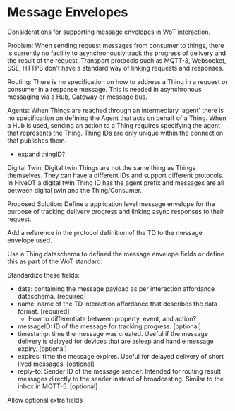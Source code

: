 # Message Envelopes

Considerations for supporting message envelopes in WoT interaction.

Problem: 
When sending request messages from consumer to things, there is currently no facility to asynchronously track the progress of delivery and the result of the request. Transport protocols such as MQTT-3, Websocket, SSE, HTTPS don't have a standard way of linking requests and responses.

Routing: There is no specification on how to address a Thing in a request or consumer in a response message. This is needed in asynchronous messaging via a Hub, Gateway or message bus.

Agents: When Things are reached through an intermediary 'agent' there is no specification on defining the Agent that acts on behalf of a Thing. When a Hub is used, sending an action to a Thing requires specifying the agent that represents the Thing. Thing IDs are only unique within the connection that publishes them.
 - expand thingID? 

Digital Twin: Digital twin Things are not the same thing as Things themselves. They can have a different IDs and support different protocols. In HiveOT a digital twin Thing ID has the agent prefix and messages are all between digital twin and the Thing/Consumer.


Proposed Solution:
Define a application level message envelope for the purpose of tracking delivery progress and linking async responses to their request. 

Add a reference in the protocol definition of the TD to the message envelope used.

Use a Thing dataschema to defined the message envelope fields or define this as part of the WoT standard.

Standardize these fields:
   * data: containing the message payload as per interaction affordance dataschema. [required]
   * name: name of the TD interaction affordance that describes the data format. [required]
     * How to differentiate between property, event, and action?
   * messageID: ID of the message for tracking progress. [optional] 
   * timestamp: time the message was created. Useful if the message delivery is delayed for devices that are asleep and handle message expiry. [optional]
   * expires: time the message expires. Useful for delayed delivery of short lived messages. [optional]
   * reply-to: Sender ID of the message sender. Intended for routing result messages directly to the sender instead of broadcasting. Similar to the inbox in MQTT-5. [optional]

Allow optional extra fields
   